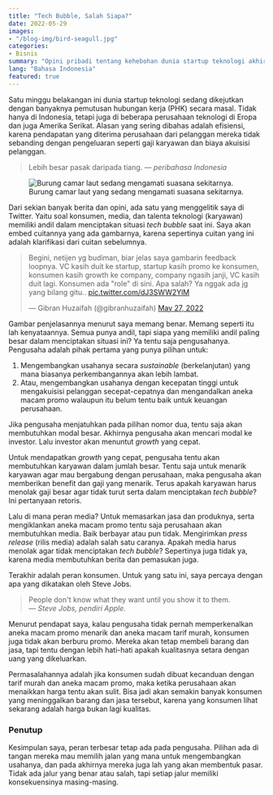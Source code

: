 ```yaml
---
title: "Tech Bubble, Salah Siapa?"
date: 2022-05-29
images:
- "/blog-img/bird-seagull.jpg"
categories:
- Bisnis
summary: "Opini pribadi tentang kehebohan dunia startup teknologi akhir-akhir ini."
lang: "Bahasa Indonesia"
featured: true
---
```


Satu minggu belakangan ini dunia startup teknologi sedang dikejutkan dengan banyaknya pemutusan hubungan kerja (PHK) secara masal. Tidak hanya di Indonesia, tetapi juga di beberapa perusahaan teknologi di Eropa dan juga Amerika Serikat. Alasan yang sering dibahas adalah efisiensi, karena pendapatan yang diterima perusahaan dari pelanggan mereka tidak sebanding dengan pengeluaran seperti gaji karyawan dan biaya akuisisi pelanggan.

> Lebih besar pasak daripada tiang. 
> <cite>&mdash; peribahasa Indonesia</cite>

<figure class="figure">
<img src="/blog-img/bird-seagull.jpg" class="figure-img img-fluid" alt="Burung camar laut sedang mengamati suasana sekitarnya." />
<figcaption class="figure-caption text-center">Burung camar laut yang sedang mengamati suasana sekitarnya.</figcaption>
</figure>

Dari sekian banyak berita dan opini, ada satu yang menggelitik saya di Twitter. Yaitu soal konsumen, media, dan talenta teknologi (karyawan) memiliki andil dalam menciptakan situasi *tech bubble* saat ini. Saya akan embed cuitannya yang ada gambarnya, karena sepertinya cuitan yang ini adalah klarifikasi dari cuitan sebelumnya.

<blockquote class="twitter-tweet"><p lang="in" dir="ltr">Begini, netijen yg budiman, biar jelas saya gambarin feedback loopnya. VC kasih duit ke startup, startup kasih promo ke konsumen, konsumen kasih growth ke company, company ngasih janji, VC kasih duit lagi. Konsumen ada &quot;role&quot; di sini. Apa salah? Ya nggak ada jg yang bilang gitu.. <a href="https://t.co/dJ3SWW2YlM">pic.twitter.com/dJ3SWW2YlM</a></p>&mdash; Gibran Huzaifah (@gibranhuzaifah) <a href="https://twitter.com/gibranhuzaifah/status/1530192471837544449?ref_src=twsrc%5Etfw">May 27, 2022</a></blockquote> <script async src="https://platform.twitter.com/widgets.js" charset="utf-8"></script>

Gambar penjelasannya menurut saya memang benar. Memang seperti itu lah kenyataannya. Semua punya andil, tapi siapa yang memiliki andil paling besar dalam menciptakan situasi ini? Ya tentu saja pengusahanya. Pengusaha adalah pihak pertama yang punya pilihan untuk:
1. Mengembangkan usahanya secara *sustainable* (berkelanjutan) yang mana biasanya perkembangannya akan lebih lambat.
2. Atau, mengembangkan usahanya dengan kecepatan tinggi untuk mengakuisisi pelanggan secepat-cepatnya dan mengandalkan aneka macam promo walaupun itu belum tentu baik untuk keuangan perusahaan.

Jika pengusaha menjatuhkan pada pilihan nomor dua, tentu saja akan membutuhkan modal besar. Akhirnya pengusaha akan mencari modal ke investor. Lalu investor akan menuntut *growth* yang cepat.

Untuk mendapatkan *growth* yang cepat, pengusaha tentu akan membutuhkan karyawan dalam jumlah besar. Tentu saja untuk menarik karyawan agar mau bergabung dengan perusahaan, maka pengusaha akan memberikan benefit dan gaji yang menarik. Terus apakah karyawan harus menolak gaji besar agar tidak turut serta dalam menciptakan *tech bubble*? Ini pertanyaan retoris.

Lalu di mana peran media? Untuk memasarkan jasa dan produknya, serta mengiklankan aneka macam promo tentu saja perusahaan akan membutuhkan media. Baik berbayar atau pun tidak. Mengirimkan *press release* (rilis media) adalah salah satu caranya. Apakah media harus menolak agar tidak menciptakan *tech bubble*? Sepertinya juga tidak ya, karena media membutuhkan berita dan pemasukan juga.

Terakhir adalah peran konsumen. Untuk yang satu ini, saya percaya dengan apa yang dikatakan oleh Steve Jobs.

> People don't know what they want until you show it to them.  
> &mdash; <cite>Steve Jobs, pendiri Apple.</cite>

Menurut pendapat saya, kalau pengusaha tidak pernah memperkenalkan aneka macam promo menarik dan aneka macam tarif murah, konsumen juga tidak akan berburu promo. Mereka akan tetap membeli barang dan jasa, tapi tentu dengan lebih hati-hati apakah kualitasnya setara dengan uang yang dikeluarkan.

Permasalahannya adalah jika konsumen sudah dibuat kecanduan dengan tarif murah dan aneka macam promo, maka ketika perusahaan akan menaikkan harga tentu akan sulit. Bisa jadi akan semakin banyak konsumen yang meninggalkan barang dan jasa tersebut, karena yang konsumen lihat sekarang adalah harga bukan lagi kualitas.

### Penutup

Kesimpulan saya, peran terbesar tetap ada pada pengusaha. Pilihan ada di tangan mereka mau memilih jalan yang mana untuk mengembangkan usahanya, dan pada akhirnya mereka juga lah yang akan membentuk pasar. Tidak ada jalur yang benar atau salah, tapi setiap jalur memiliki konsekuensinya masing-masing.
